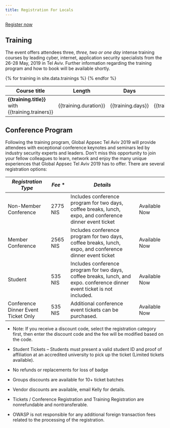 ```yaml
---
title: Registration For Locals
---
```


<a class="registerbutton" href="https://knasim.herokuapp.com/owasp2019/Locals/register">Register now</a>

## Training

The event offers attendees three, _three, two or one day_ intense training courses by leading cyber, internet, application security specialists from the 26-28 May, 2019 in Tel Aviv. Further information regarding the training program and how to book will be available shortly.

<table>
	<thead>
		<tr><th>Course title</th><th>Length</th><th>Days</th><th>Cost</th></tr>
	</thead>
	<tbody>
{% for training in site.data.trainings %}
    <tr>
    	<td><strong>{{training.title}}</strong> with {{training.trainers}} </td>
    	<td>{{training.duration}} </td>
    	<td>{{training.days}} </td>
    	<td class="price">{{training.localprice}}</td>
    </tr>
{% endfor %}
	</tbody>
</table>

## Conference Program

Following the training program, Global Appsec Tel Aviv 2019 will provide attendees with exceptional conference keynotes and seminars led by industry security experts and leaders.
Don’t miss this opportunity to join your fellow colleagues to learn, network and enjoy the many unique experiences that Global Appsec Tel Aviv 2019 has to offer.
There are several registration options:

<table>
  <thead>
    <tr>
      <th><em>Registration Type</em></th>
      <th><em>Fee</em> *</th>
      <th><em>Details</em></th>
      <th> </th>
    </tr>
  </thead>
  <tbody>
    <tr>
      <td>Non-Member Conference</td>
      <td class="price">2775 NIS</td>
      <td>Includes conference program for two days, coffee breaks, lunch, expo, and conference dinner event ticket</td>
      <td>Available Now</td>
    </tr>
    <tr>
      <td>Member Conference</td>
      <td class="price">2565 NIS</td>
      <td>Includes conference program for two days, coffee breaks, lunch, expo, and conference dinner event ticket</td>
      <td>Available Now</td>
    </tr>
    <tr>
      <td>Student</td>
      <td class="price">535 NIS</td>
      <td>Includes conference program for two days, coffee breaks, lunch, and expo. conference dinner event ticket is not included.</td>
      <td>Available Now</td>
    </tr>
    <tr>
      <td>Conference Dinner Event Ticket Only</td>
      <td class="price">535 NIS</td>
      <td>Additional conference event tickets can be purchased.</td>
      <td>Available Now</td>
    </tr>
  </tbody>
</table>


* Note: If you receive a discount code, select the registration category first, then enter the discount code and the fee will be modified based on the code.

*	Student Tickets – Students must present a valid student ID and proof of affiliation at an accredited university to pick up the ticket (Limited tickets available).
*	No refunds or replacements for loss of badge
*	Groups discounts are available for 10+ ticket batches
*	Vendor discounts are available, email Kelly for details.
*	Tickets / Conference Registration and Training Registration are nonrefundable and nontransferable.
* OWASP is not responsible for any additional foreign transaction fees related to the processing of the registration.
